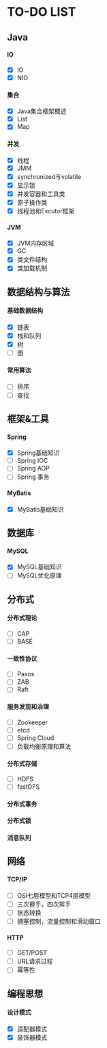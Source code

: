 # TO-DO LIST

## Java

#### IO
- [x] IO
- [x] NIO

#### 集合
- [x] Java集合框架概述
- [x] List
- [x] Map

#### 并发
- [x] 线程
- [x] JMM
- [x] synchronized与volatile
- [x] 显示锁
- [x] 并发容器和工具类
- [x] 原子操作类
- [x] 线程池和Excutor框架

#### JVM
- [x] JVM内存区域
- [x] GC
- [x] 类文件结构
- [x] 类加载机制

## 数据结构与算法

#### 基础数据结构
- [x] 链表
- [x] 栈和队列
- [x] 树
- [ ] 图

#### 常用算法

- [ ] 排序
- [ ] 查找

## 框架&工具

#### Spring

- [x] Spring基础知识
- [ ] Spring IOC
- [ ] Spring AOP
- [ ] Spring 事务

#### MyBatis

- [x] MyBatis基础知识

## 数据库

#### MySQL

- [x] MySQL基础知识
- [ ] MySQL优化原理

## 分布式

#### 分布式理论

- [ ] CAP
- [ ] BASE

#### 一致性协议

- [ ] Paxos
- [ ] ZAB
- [ ] Raft

#### 服务发现和治理

- [ ] Zookeeper
- [ ] etcd
- [ ] Spring Cloud
- [ ] 负载均衡原理和算法

#### 分布式存储

- [ ] HDFS
- [ ] fastDFS

#### 分布式事务

#### 分布式锁

#### 消息队列

## 网络

#### TCP/IP

- [ ] OSI七层模型和TCP4层模型
- [ ] 三次握手，四次挥手
- [ ] 状态转换
- [ ] 拥塞控制，流量控制和滑动窗口

#### HTTP

- [ ] GET/POST
- [ ] URL请求过程
- [ ] 幂等性

## 编程思想

#### 设计模式

- [x] 适配器模式
- [x] 装饰器模式
